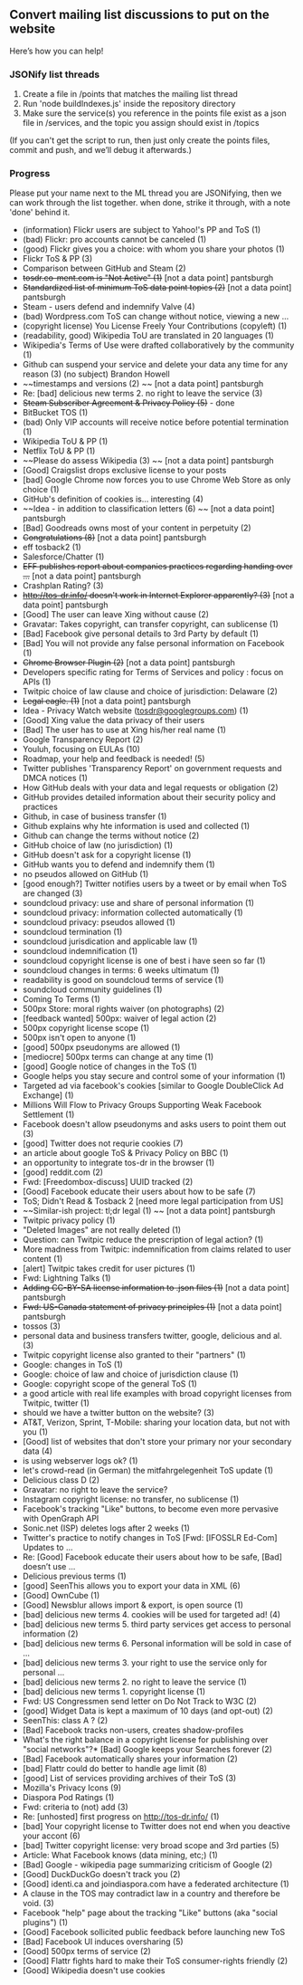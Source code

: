## Convert mailing list discussions to put on the website
Here’s how you can help!

### JSONify list threads

1. Create a file in /points that matches the mailing list thread
2. Run 'node buildIndexes.js' inside the repository directory
3. Make sure the service(s) you reference in the points file exist as a json file in /services, and the topic you assign should exist in /topics

(If you can't get the script to run, then just only create the points files, commit and push, and we’ll debug it afterwards.)


### Progress

Please put your name next to the ML thread you are JSONifying, then we can work through the list together. when done, strike it through, with a note 'done' behind it.

* (information) Flickr users are subject to Yahoo!'s PP and ToS (1) 
* (bad) Flickr: pro accounts cannot be canceled (1) 
* (good) Flickr gives you a choice: with whom you share your photos (1) 
* Flickr ToS & PP (3) 
* Comparison between GitHub and Steam (2) 
* ~~tosdr.co-ment.com is "Not Active" (1)~~ [not a data point] pantsburgh
* ~~Standardized list of minimum ToS data point topics (2)~~ [not a data point] pantsburgh 
* Steam - users defend and indemnify Valve (4) 
* (bad) Wordpress.com ToS can change without notice, viewing a new ...
* (copyright license) You License Freely Your Contributions (copyleft) (1) 
* (readability, good) Wikipedia ToU are translated in 20 languages (1) 
* Wikipedia's Terms of Use were drafted collaboratively by the community (1) 
* Github can suspend your service and delete your data any time for any reason (3) 
(no subject) Brandon Howell
* ~~timestamps and versions (2) ~~ [not a data point] pantsburgh
* Re: [bad] delicious new terms 2. no right to leave the service (3) 
* ~~Steam Subscriber Agreement & Privacy Policy (5)~~ - done
* BitBucket TOS (1) 
* (bad) Only VIP accounts will receive notice before potential termination (1) 
* Wikipedia ToU & PP (1) 
* Netflix ToU & PP (1) 
* ~~Please do assess Wikipedia (3) ~~ [not a data point] pantsburgh
* [Good] Craigslist drops exclusive license to your posts 
* [bad] Google Chrome now forces you to use Chrome Web Store as only choice (1) 
* GitHub's definition of cookies is… interesting (4) 
* ~~Idea - in addition to classification letters (6) ~~ [not a data point] pantsburgh
* [Bad] Goodreads owns most of your content in perpetuity (2) 
* ~~Congratulations (8)~~ [not a data point] pantsburgh
* eff tosback2 (1) 
* Salesforce/Chatter (1) 
* ~~EFF publishes report about companies practices regarding handing over ...~~ [not a data point] pantsburgh
* Crashplan Rating? (3) 
* ~~http://tos-dr.info/ doesn't work in Internet Explorer apparently? (3)~~ [not a data point] pantsburgh 
* [Good] The user can leave Xing without cause (2) 
* Gravatar: Takes copyright, can transfer copyright, can sublicense (1) 
* [Bad] Facebook give personal details to 3rd Party by default (1) 
* [Bad] You will not provide any false personal information on Facebook (1) 
* ~~Chrome Browser Plugin (2)~~ [not a data point] pantsburgh 
* Developers specific rating for Terms of Services and policy : focus on APIs (1) 
* Twitpic choice of law clause and choice of jurisdiction: Delaware (2) 
* ~~Legal eagle. (1)~~ [not a data point] pantsburgh 
* Idea - Privacy Watch website (tosdr@googlegroups.com) (1) 
* [Good] Xing value the data privacy of their users 
* [Bad] The user has to use at Xing his/her real name (1) 
* Google Transparency Report (2) 
* Youluh, focusing on EULAs (10) 
* Roadmap, your help and feedback is needed! (5) 
* Twitter publishes 'Transparency Report' on government requests and DMCA notices (1) 
* How GitHub deals with your data and legal requests or obligation (2) 
* GitHub provides detailed information about their security policy and practices 
* Github, in case of business transfer (1) 
* Github explains why hte information is used and collected (1) 
* Github can change the terms without notice (2) 
* GitHub choice of law (no jurisdiction) (1) 
* GitHub doesn't ask for a copyright license (1) 
* GitHub wants you to defend and indemnify them (1) 
* no pseudos allowed on GitHub (1) 
* [good enough?] Twitter notifies users by a tweet or by email when ToS are changed (3) 
* soundcloud privacy: use and share of personal information (1) 
* soundcloud privacy: information collected automatically (1) 
* soundcloud privacy: pseudos allowed (1) 
* soundcloud termination (1) 
* soundcloud jurisdication and applicable law (1) 
* soundcloud indemnification (1) 
* soundcloud copyright license is one of best i have seen so far (1) 
* soundcloud changes in terms: 6 weeks ultimatum (1) 
* readability is good on soundcloud terms of service (1) 
* soundcloud community guidelines (1) 
* Coming To Terms (1) 
* 500px Store: moral rights waiver (on photographs) (2) 
* [feedback wanted] 500px: waiver of legal action (2) 
* 500px copyright license scope (1) 
* 500px isn't open to anyone (1) 
* [good] 500px pseudonyms are allowed (1) 
* [mediocre] 500px terms can change at any time (1) 
* [good] Google notice of changes in the ToS (1) 
* Google helps you stay secure and control some of your information (1) 
* Targeted ad via facebook's cookies [similar to Google DoubleClick Ad Exchange] (1) 
* Millions Will Flow to Privacy Groups Supporting Weak Facebook Settlement (1) 
* Facebook doesn't allow pseudonyms and asks users to point them out (3) 
* [good] Twitter does not requrie cookies (7) 
* an article about google ToS & Privacy Policy on BBC (1) 
* an opportunity to integrate tos-dr in the browser (1) 
* [good] reddit.com (2) 
* Fwd: [Freedombox-discuss] UUID tracked (2) 
* [Good] Facebook educate their users about how to be safe (7) 
* ToS; Didn't Read & Tosback 2 [need more legal participation from US] 
* ~~Similar-ish project: tl;dr legal (1) ~~ [not a data point] pantsburgh
* Twitpic privacy policy (1) 
* "Deleted Images" are not really deleted (1) 
* Question: can Twitpic reduce the prescription of legal action? (1) 
* More madness from Twitpic: indemnification from claims related to user content (1) 
* [alert] Twitpic takes credit for user pictures (1) 
* Fwd: Lightning Talks (1) 
* ~~Adding CC-BY-SA license information to .json files (1)~~ [not a data point] pantsburgh 
* ~~Fwd: US-Canada statement of privacy principles (1)~~ [not a data point] pantsburgh 
* tossos (3) 
* personal data and business transfers twitter, google, delicious and al. (3) 
* Twitpic copyright license also granted to their "partners" (1) 
* Google: changes in ToS (1) 
* Google: choice of law and choice of jurisdiction clause (1) 
* Google: copyright scope of the general ToS (1) 
* a good article with real life examples with broad copyright licenses from Twitpic, twitter (1) 
* should we have a twitter button on the website? (3) 
* AT&T, Verizon, Sprint, T-Mobile: sharing your location data, but not with you (1) 
* [Good] list of websites that don't store your primary nor your secondary data (4) 
* is using webserver logs ok? (1) 
* let's crowd-read (in German) the mitfahrgelegenheit ToS update (1) 
* Delicious class D (2) 
* Gravatar: no right to leave the service? 
* Instagram copyright license: no transfer, no sublicense (1) 
* Facebook's tracking "Like" buttons, to become even more pervasive with OpenGraph API 
* Sonic.net (ISP) deletes logs after 2 weeks (1) 
* Twitter's practice to notify changes in ToS [Fwd: [IFOSSLR Ed-Com] Updates to ...
* Re: [Good] Facebook educate their users about how to be safe, [Bad] doesn’t use ...
* Delicious previous terms (1) 
* [good] SeenThis allows you to export your data in XML (6) 
* [Good] OwnCube (1) 
* [Good] Newsblur allows import & export, is open source (1) 
* [bad] delicious new terms 4. cookies will be used for targeted ad! (4) 
* [bad] delicious new terms 5. third party services get access to personal information (2) 
* [bad] delicious new terms 6. Personal information will be sold in case of ... 
* [bad] delicious new terms 3. your right to use the service only for personal ...
* [bad] delicious new terms 2. no right to leave the service (1) 
* [bad] delicious new terms 1. copyright license (1) 
* Fwd: US Congressmen send letter on Do Not Track to W3C (2) 
* [good] Widget Data is kept a maximum of 10 days (and opt-out) (2) 
* SeenThis: class A ? (2) 
* [Bad] Facebook tracks non-users, creates shadow-profiles 
* What's the right balance in a copyright license for publishing over "social networks"?*  [Bad] Google keeps your Searches forever (2) 
* [Bad] Facebook automatically shares your information (2) 
* [bad] Flattr could do better to handle age limit (8) 
* [good] List of services providing archives of their ToS (3) 
* Mozilla's Privacy Icons (9) 
* Diaspora Pod Ratings (1) 
* Fwd: criteria to (not) add (3) 
* Re: [unhosted] first progress on http://tos-dr.info/ (1) 
* [bad] Your copyright license to Twitter does not end when you deactive your accont (6) 
* [bad] Twitter copyright license: very broad scope and 3rd parties (5) 
* Article: What Facebook knows (data mining, etc;) (1) 
* [Bad] Google - wikipedia page summarizing criticism of Google (2) 
* [Good] DuckDuckGo doesn't track you (2) 
* [Good] identi.ca and joindiaspora.com have a federated architecture (1) 
* A clause in the TOS may contradict law in a country and therefore be void. (3) 
* Facebook "help" page about the tracking "Like" buttons (aka "social plugins") (1) 
* [Good] Facebook sollicited public feedback before launching new ToS 
* [Bad] Facebook UI induces oversharing (5) 
* [Good] 500px terms of service (2) 
* [Good] Flattr fights hard to make their ToS consumer-rights friendly (2) 
* [Good] Wikipedia doesn't use cookies 
